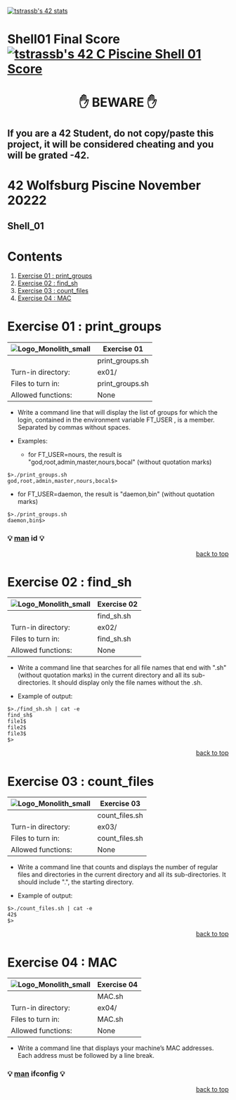 [![tstrassb's 42 stats](https://badge42.vercel.app/api/v2/clk7xyddm001108l1dlt4bjx7/stats?cursusId=9&coalitionId=270)](https://github.com/JaeSeoKim/badge42)

# Shell01 Final Score [![tstrassb's 42 C Piscine Shell 01 Score](https://badge42.vercel.app/api/v2/clk7xyddm001108l1dlt4bjx7/project/2875316)](https://github.com/JaeSeoKim/badge42)

<h1 align="center">✋ BEWARE ✋</h1>

## If you are a 42 Student, do not copy/paste this project, it will be considered cheating and you will be grated -42.

# 42 Wolfsburg Piscine November 20222
## Shell_01

# Contents

1. [Exercise 01 : print_groups](#ex01)
2. [Exercise 02 : find_sh](#ex02)
3. [Exercise 03 : count_files](#ex03)
4. [Exercise 04 : MAC](#ex04)

# <a name="ex01">Exercise 01 : print_groups</a>

| ![Logo_Monolith_small](https://user-images.githubusercontent.com/120580537/209333599-dc44418d-8ee7-42b6-8a4a-7ff328778d87.png) | Exercise 01 |
|-------------------------------------------------------|--------------------------------------------------|
| | print_groups.sh |
| Turn-in directory: | ex01/ |
| Files to turn in: | print_groups.sh |
| Allowed functions: | None |

* Write a command line that will display the list of groups for which the login, contained in the environment variable FT_USER , is a member. Separated by commas without spaces.

* Examples:
  * for FT_USER=nours, the result is "god,root,admin,master,nours,bocal" (without quotation marks)

```
$>./print_groups.sh
god,root,admin,master,nours,bocal$>
```

  * for FT_USER=daemon, the result is "daemon,bin" (without quotation marks)

```
$>./print_groups.sh
daemon,bin$>
```

### 💡 [man](https://man7.org/linux/man-pages/man1/id.1.html) **id** 💡

<p align="right">
 <a href="https://github.com/Cerberus2290/Piscine_Nov22/tree/main/shell01#-beware-">back to top</a>
</p>

# <a name="ex02">Exercise 02 : find_sh</a>

| ![Logo_Monolith_small](https://user-images.githubusercontent.com/120580537/209333599-dc44418d-8ee7-42b6-8a4a-7ff328778d87.png) | Exercise 02 |
|-------------------------------------------------------|--------------------------------------------------|
| | find_sh.sh |
| Turn-in directory: | ex02/ |
| Files to turn in: | find_sh.sh |
| Allowed functions: | None |

* Write a command line that searches for all file names that end with ".sh" (without quotation marks) in the current directory and all its sub-directories. It should display only the file names without the .sh.

* Example of output:

```
$>./find_sh.sh | cat -e
find_sh$
file1$
file2$
file3$
$>
```

<p align="right">
 <a href="https://github.com/Cerberus2290/Piscine_Nov22/tree/main/shell01#-beware-">back to top</a>
</p>

# <a name="ex03">Exercise 03 : count_files</a>

| ![Logo_Monolith_small](https://user-images.githubusercontent.com/120580537/209333599-dc44418d-8ee7-42b6-8a4a-7ff328778d87.png) | Exercise 03 |
|-------------------------------------------------------|--------------------------------------------------|
| | count_files.sh |
| Turn-in directory: | ex03/ |
| Files to turn in: | count_files.sh |
| Allowed functions: | None |

* Write a command line that counts and displays the number of regular files and directories in the current directory and all its sub-directories. It should include ".", the starting directory.

* Example of output:

```
$>./count_files.sh | cat -e
42$
$>
```

<p align="right">
 <a href="https://github.com/Cerberus2290/Piscine_Nov22/tree/main/shell01#-beware-">back to top</a>
</p>

# <a name="ex04">Exercise 04 : MAC</a>

| ![Logo_Monolith_small](https://user-images.githubusercontent.com/120580537/209333599-dc44418d-8ee7-42b6-8a4a-7ff328778d87.png) | Exercise 04 |
|-------------------------------------------------------|--------------------------------------------------|
| | MAC.sh |
| Turn-in directory: | ex04/ |
| Files to turn in: | MAC.sh |
| Allowed functions: | None |

* Write a command line that displays your machine’s MAC addresses. Each address must be followed by a line break.

### 💡 [man](https://man7.org/linux/man-pages/man8/ifconfig.8.html) **ifconfig** 💡

<p align="right">
 <a href="https://github.com/Cerberus2290/Piscine_Nov22/tree/main/shell01#-beware-">back to top</a>
</p>

